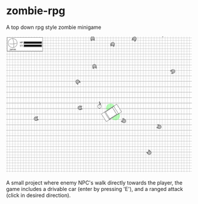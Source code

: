 # zombie-rpg
A top down rpg style zombie minigame<br/><br/>
<img src="zombie-rpg.png"/><br/><br/>
A small project where enemy NPC's walk directly towards the player, the game includes a drivable car (enter by pressing 'E'), and a ranged attack (click in desired direction).
